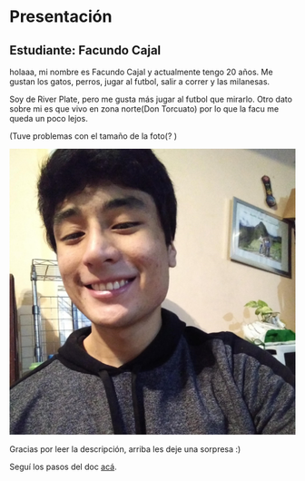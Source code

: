 # Presentación

## Estudiante: Facundo Cajal

holaaa, mi nombre es Facundo Cajal y actualmente tengo 20 años. Me gustan los gatos, perros, jugar al futbol, salir a correr y las milanesas.

Soy de River Plate, pero me gusta más jugar al futbol que mirarlo. Otro dato sobre mi es que vivo en zona norte(Don Torcuato) por lo que la facu me queda un poco lejos. 

(Tuve problemas con el tamaño de la foto(? )

![mi foto](foto.jpg)

Gracias por leer la descripción, arriba les deje una sorpresa :)

Seguí los pasos del doc [acá](https://docs.google.com/document/d/e/2PACX-1vTNHQ5dzaVFhKPd4UxLOGhZa9Ix_bDgpyIftq4gqzz7674dHmHkcH2oH9TpQ_TsghZkiSPBoUm2ftzM/pub).
